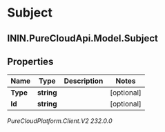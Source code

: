 # Subject

## ININ.PureCloudApi.Model.Subject

## Properties

|Name | Type | Description | Notes|
|------------ | ------------- | ------------- | -------------|
| **Type** | **string** |  | [optional] |
| **Id** | **string** |  | [optional] |



_PureCloudPlatform.Client.V2 232.0.0_
